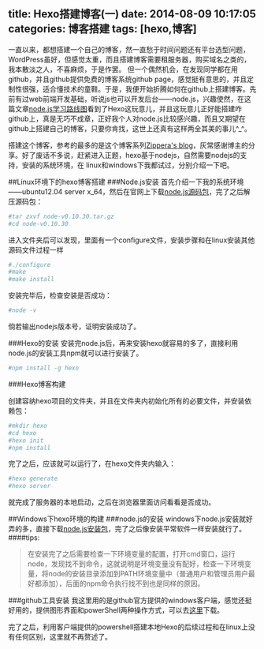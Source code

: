title: Hexo搭建博客(一)
date: 2014-08-09 10:17:05
categories: 博客搭建
tags: [hexo,博客]
---

一直以来，都想搭建一个自己的博客，然一直愁于时间问题还有平台选型问题，WordPress虽好，但感觉太重，而且搭建博客需要租服务器，购买域名之类的，我本散淡之人，不喜麻烦，于是作罢。
但一个偶然机会，在发现同学都在用github，并且github提供免费的博客系统github page，感觉挺有意思的，并且定制性很强，适合懂技术的童鞋。于是，我便开始折腾如何在github上搭建博客。先前有过web前端开发基础，听说js也可以开发后台——node.js，兴趣使然，在这篇文章[node.js学习路线图](http://mp.weixin.qq.com/s?__biz=MjM5NzA1MTcyMA==&mid=201160414&idx=2&sn=d8d60bc6c1f9fd1b3bac5ecb6b120867&scene=2&from=timeline&isappinstalled=0#rd)看到了Hexo这玩意儿，并且这玩意儿正好能搭建咋github上，真是无巧不成章，正好我个人对node.js比较感兴趣，而且又期望在github上搭建自己的博客，只要你肯找，这世上还真有这样两全其美的事儿^_^。<!-- more -->

搭建这个博客，参考的最多的是这个博客系列[Zippera's blog](http://zipperary.com/categories/hexo/)，灰常感谢博主的分享。好了废话不多说，赶紧进入正题，hexo基于nodejs，自然需要nodejs的支持，安装的系统环境，在 linux和windows下我都试过，分别介绍一下吧。

##Linux环境下的hexo博客搭建
###Node.js安装
首先介绍一下我的系统环境——ubuntu12.04 server x_64，然后在官网上下载[node.js源码包](http://www.nodejs.org/download/)，完了之后解压源码包：
```bash
#tar zxvf node-v0.10.30.tar.gz
#cd node-v0.10.30
```

进入文件夹后可以发现，里面有一个configure文件，安装步骤和在linux安装其他源码文件过程一样
```bash
#./configure
#make
#make install
```

安装完毕后，检查安装是否成功：
```bash
#node -v
```

倘若输出nodejs版本号，证明安装成功了。

###Hexo的安装
安装完node.js后，再来安装hexo就容易的多了，直接利用node.js的安装工具npm就可以进行安装了。
```bash
#npm install -g hexo
```
###Hexo博客构建

创建容纳hexo项目的文件夹，并且在文件夹内初始化所有的必要文件，并安装依赖包：
```bash
#mkdir hexo
#cd hexo
#hexo init
#npm install
```
完了之后，应该就可以运行了，在hexo文件夹内输入：
```bash
#hexo generate
#hexo server
```
就完成了服务器的本地启动，之后在浏览器里面访问看看是否成功。

##Windows下hexo环境的构建
###node.js的安装
windows下node.js安装就好弄的多，直接下载[node.js安装包](http://www.nodejs.org/download/)，完了之后像安装平常软件一样安装就行了。
####tips:
>在安装完了之后需要检查一下环境变量的配置，打开cmd窗口，运行node，发现找不到命令，这就说明是环境变量没有配好，检查一下环境变量，将node的安装目录添加到PATH环境变量中（普通用户和管理员用户最好都添加），后面的npm命令执行找不到也是同样的原因。

###github工具安装
我这里用的是github官方提供的windows客户端，感觉还挺好用的，提供图形界面和powerShell两种操作方式，可以去[这里](https://windows.github.com/)下载。

完了之后，利用客户端提供的powershell搭建本地Hexo的后续过程和在linux上没有任何区别，这里就不再赘述了。